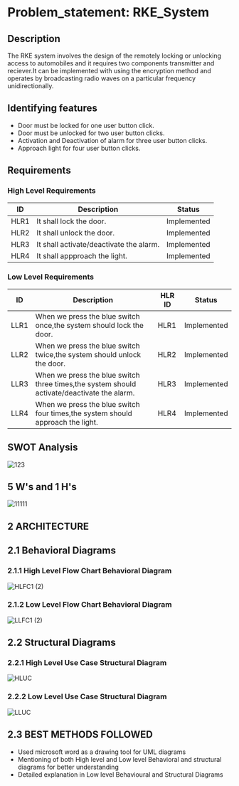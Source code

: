 # Problem_statement: RKE_System

 ## Description
 
 The RKE system involves the design of the remotely locking or unlocking access to automobiles and it requires two components   transmitter and reciever.It can be implemented with using the encryption method and operates by broadcasting radio waves on 
  a particular frequency unidirectionally.
  
  ## Identifying features
  
  * Door must be locked for one user button click.
  * Door must be unlocked for two user button clicks.
  * Activation and Deactivation of alarm for three user button clicks.
  * Approach light for four user button clicks.


## Requirements


### High Level Requirements

| ID| Description|Status|
|---|------------|------|
|HLR1|It shall lock the door.|Implemented |
|HLR2|It shall unlock the door.|Implemented|
|HLR3|It shall activate/deactivate the alarm.|Implemented |
|HLR4|It shall appproach the light.|Implemented |



### Low Level Requirements

|ID|Description|HLR ID|Status|
|--|-----------|------|-------|
|LLR1|When we press the blue switch once,the system should lock the door.|HLR1|Implemented |
|LLR2|When we press the blue switch twice,the system should unlock the door.|HLR2|Implemented |
|LLR3|When we press the blue switch three times,the system should activate/deactivate the alarm.|HLR3|Implemented |
|LLR4|When we press the blue switch four times,the system should approach the light.|HLR4|Implemented |




## SWOT Analysis
![123](https://user-images.githubusercontent.com/82749120/157896704-f9a8547e-6095-4e89-98c5-e337a814cada.png)


## 5 W's and 1 H's
![11111](https://user-images.githubusercontent.com/82749120/157889756-8a7f10cd-23f1-4902-97b7-cfa625acb4f0.png)

## 2 ARCHITECTURE

## 2.1 Behavioral Diagrams

### 2.1.1 High Level Flow Chart Behavioral Diagram

![HLFC1 (2)](https://user-images.githubusercontent.com/98836479/157880748-5f291388-e4b4-4c5f-b862-35e22a9ddde9.PNG)

### 2.1.2 Low Level Flow Chart Behavioral Diagram

![LLFC1 (2)](https://user-images.githubusercontent.com/98836479/157880794-9f13fa61-a012-4f36-9753-50fff1c78550.PNG)


## 2.2 Structural Diagrams

### 2.2.1 High Level Use Case Structural Diagram

![HLUC](https://user-images.githubusercontent.com/98836479/157850607-da14433f-e499-4e9d-a15a-0b3641588330.PNG)

### 2.2.2 Low Level Use Case Structural Diagram

![LLUC](https://user-images.githubusercontent.com/98836479/157853493-14df14af-117e-49bc-88a0-df75bc8a376c.PNG)

## 2.3 BEST METHODS FOLLOWED

* Used microsoft word as a drawing tool for UML diagrams
* Mentioning of both High level and Low level Behavioral and structural diagrams for better understanding
* Detailed explanation in Low level Behavioural and Structural Diagrams



